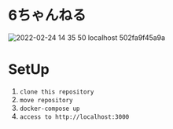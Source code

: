 # 6ちゃんねる
![2022-02-24 14 35 50 localhost 502fa9f45a9a](https://user-images.githubusercontent.com/66783124/155688846-64b63294-8721-4788-9b3d-693f0936f3a6.png)


# SetUp
1. `clone this repository `
2. `move repository`
3. `docker-compose up`
4. `access to http://localhost:3000`
